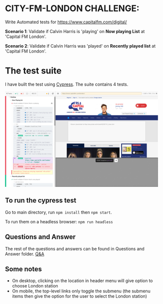 # CITY-FM-LONDON CHALLENGE: 

Write Automated tests for https://www.capitalfm.com/digital/

**Scenario 1**: Validate if Calvin Harris is 'playing' on **Now playing List** at 'Capital FM London'.

**Scenario 2**: Validate if Calvin Harris was 'played' on **Recently played list** at 'Capital FM London'.

# The test suite

I have built the test using [Cypress](https://www.cypress.io/). The suite contains 4 tests.

<img src="screenshot.png">

## To run the cypress test

Go to main directory, run `npm install` then `npm start`.

To run them on a headless browser: `npm run headless`

## Questions and Answer

The rest of the questions and answers can be found in Questions and Answer folder. [Q&A](https://github.com/wonmaungthein/City-FM-London-challenge/blob/master/Questions%26Answers/Q%26A.md)

## Some notes

- On desktop, clicking on the location in header menu will give option to choose London station
- On mobile, the top-level links only toggle the submenu (the submenu items then give the option for the user to select the London station)